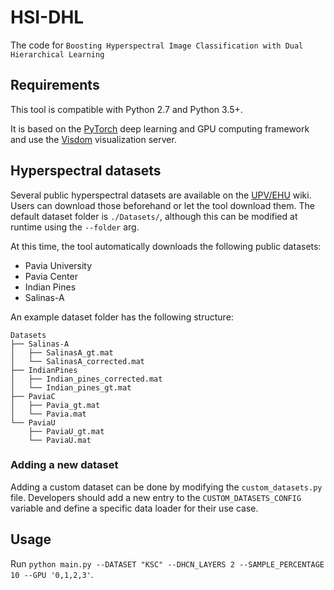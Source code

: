 # HSI-DHL
The code for `Boosting Hyperspectral Image Classification with Dual Hierarchical Learning`

## Requirements

This tool is compatible with Python 2.7 and Python 3.5+.

It is based on the [PyTorch](http://pytorch.org/) deep learning and GPU computing framework and use the [Visdom](https://github.com/facebookresearch/visdom) visualization server.

## Hyperspectral datasets

Several public hyperspectral datasets are available on the [UPV/EHU](http://www.ehu.eus/ccwintco/index.php?title=Hyperspectral_Remote_Sensing_Scenes) wiki. Users can download those beforehand or let the tool download them. The default dataset folder is `./Datasets/`, although this can be modified at runtime using the `--folder` arg.

At this time, the tool automatically downloads the following public datasets:
  * Pavia University
  * Pavia Center
  * Indian Pines
  * Salinas-A

An example dataset folder has the following structure:
```
Datasets
├── Salinas-A
│   ├── SalinasA_gt.mat
│   └── SalinasA_corrected.mat
├── IndianPines
│   ├── Indian_pines_corrected.mat
│   └── Indian_pines_gt.mat
├── PaviaC
│   ├── Pavia_gt.mat
│   └── Pavia.mat
└── PaviaU
    ├── PaviaU_gt.mat
    └── PaviaU.mat
```

### Adding a new dataset

Adding a custom dataset can be done by modifying the `custom_datasets.py` file. Developers should add a new entry to the `CUSTOM_DATASETS_CONFIG` variable and define a specific data loader for their use case.

## Usage

Run `python main.py --DATASET "KSC" --DHCN_LAYERS 2 --SAMPLE_PERCENTAGE 10 --GPU '0,1,2,3'`.
